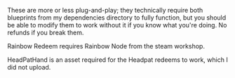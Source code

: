 These are more or less plug-and-play; they technically require both blueprints from my dependencies directory to fully function, but you should be able to modify them to work without it if you know what you're doing.
No refunds if you break them.

Rainbow Redeem requires Rainbow Node from the steam workshop.

HeadPatHand is an asset required for the Headpat redeems to work, which I did not upload.

